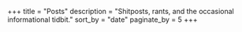 +++
title = "Posts"
description = "Shitposts, rants, and the occasional informational tidbit."
sort_by = "date"
paginate_by = 5
+++
